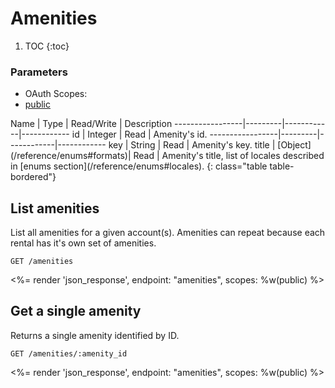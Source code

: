 # Amenities

1. TOC
{:toc}

### Parameters
<ul class="nav nav-pills" role="tablist">
  <li class="disabled"><a>OAuth Scopes:</a></li>
  <li class="active"><a href="#public" role="tab" data-toggle="pill">public</a></li>
</ul>
<div class="tab-content" markdown="1">
  <div class="tab-pane active" id="public" markdown="1">
Name             | Type    | Read/Write | Description
-----------------|---------|------------|------------
id               | Integer | Read       | Amenity's id.
-----------------|---------|------------|------------
key              | String  | Read       | Amenity's key.
title            | [Object](/reference/enums#formats)| Read       | Amenity's title, list of locales described in [enums section](/reference/enums#locales).
{: class="table table-bordered"}
  </div>
</div>

## List amenities

List all amenities for a given account(s). Amenities can repeat because each
rental has it's own set of amenities.

~~~
GET /amenities
~~~

<%= render 'json_response', endpoint: "amenities", scopes: %w(public) %>

## Get a single amenity

Returns a single amenity identified by ID.

~~~
GET /amenities/:amenity_id
~~~

<%= render 'json_response', endpoint: "amenities", scopes: %w(public) %>
